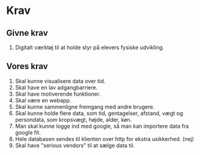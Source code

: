 # Krav
## Givne krav
1. Digitalt værktøj til at holde styr på elevers fysiske udvikling.

## Vores krav
1. Skal kunne visualisere data over tid.
2. Skal have en lav adgangbarriere.
3. Skal have motiverende funktioner.
4. Skal være en webapp.
5. Skal kunne sammenligne fremgang med andre brugere.
6. Skal kunne holde flere data, som tid, gentagelser, afstand, vægt og persondata, som kropsvægt, højde, alder, køn.
7. Man skal kunne logge ind med google, så man kan importere data fra google fit.
8. Hele databasen sendes til klienten over http for ekstra usikkerhed. (nej)
9. Skal have "serious vendors" til at sælge data til.
